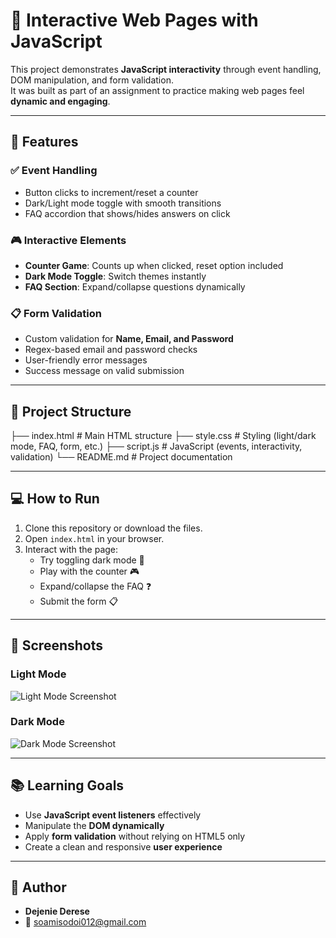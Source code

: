 # 🧠 Interactive Web Pages with JavaScript

This project demonstrates **JavaScript interactivity** through event handling, DOM manipulation, and form validation.  
It was built as part of an assignment to practice making web pages feel **dynamic and engaging**.

---

## 🚀 Features

### ✅ Event Handling
- Button clicks to increment/reset a counter
- Dark/Light mode toggle with smooth transitions
- FAQ accordion that shows/hides answers on click

### 🎮 Interactive Elements
- **Counter Game**: Counts up when clicked, reset option included
- **Dark Mode Toggle**: Switch themes instantly
- **FAQ Section**: Expand/collapse questions dynamically

### 📋 Form Validation
- Custom validation for **Name, Email, and Password**
- Regex-based email and password checks
- User-friendly error messages
- Success message on valid submission

---

## 📂 Project Structure
├── index.html # Main HTML structure
├── style.css # Styling (light/dark mode, FAQ, form, etc.)
├── script.js # JavaScript (events, interactivity, validation)
└── README.md # Project documentation

---

## 💻 How to Run
1. Clone this repository or download the files.
2. Open `index.html` in your browser.
3. Interact with the page:
   - Try toggling dark mode 🌙
   - Play with the counter 🎮
   - Expand/collapse the FAQ ❓
   - Submit the form 📋

---

## 🎨 Screenshots

### Light Mode
![Light Mode Screenshot](#)

### Dark Mode
![Dark Mode Screenshot](#)

---

## 📚 Learning Goals
- Use **JavaScript event listeners** effectively
- Manipulate the **DOM dynamically**
- Apply **form validation** without relying on HTML5 only
- Create a clean and responsive **user experience**

---

## 👤 Author
- **Dejenie Derese**  
- 📧 soamisodoi012@gmail.com  

